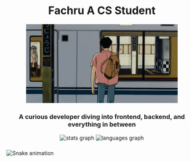 <h1 align="center">Fachru A CS Student</h1>

<p align="center">
  <img src="https://github.com/VeryFach/VeryFach/blob/84762bc7834a931b54abba5696fb0df9e39f06d5/6ffd92210207a52e0a0e96fc158eded1.gif" width="400px">
</p>

<h3 align="center">A curious developer diving into frontend, backend, and everything in between</h3>

<p align="left">
</p>

<div align="center">
  <img src="https://github-readme-stats.vercel.app/api?username=VeryFach&hide_title=false&hide_rank=false&show_icons=true&include_all_commits=true&count_private=true&disable_animations=false&theme=dracula&locale=en&hide_border=false&order=1" height="150" alt="stats graph"  />
  <img src="https://github-readme-stats.vercel.app/api/top-langs?username=VeryFach&locale=en&hide_title=false&layout=compact&card_width=320&langs_count=5&theme=dracula&hide_border=false&order=2" height="150" alt="languages graph"  />
</div>

###

<img src="snake.yml" alt="Snake animation" />

###
